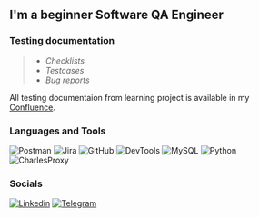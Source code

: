 ## I'm a beginner Software QA Engineer

### Testing documentation

>* *Checklists*
>* *Testcases*
>* *Bug reports*

All testing documentaion from learning project is available in my [Confluence](https://iplakhin.atlassian.net/wiki/spaces/Baltmed/overview).



### Languages and Tools

![Postman](https://img.shields.io/badge/postman-090909?style=for-the-badge&logo=postman)
![Jira](https://img.shields.io/badge/jira-090909?style=for-the-badge&logo=jira)
![GitHub](https://img.shields.io/badge/github-090909?style=for-the-badge&logo=github)
![DevTools](https://img.shields.io/badge/Devtools-090909?style=for-the-badge&logo=googlechrome)
![MySQL](https://img.shields.io/badge/mysql-090909?style=for-the-badge&logo=mysql)
![Python](https://img.shields.io/badge/python-090909?style=for-the-badge&logo=python)
![CharlesProxy](https://img.shields.io/badge/charlesproxy-090909?style=for-the-badge)


### Socials

[![Linkedin](https://img.shields.io/badge/LinkedIn-090909?style=for-the-badge&logo=linkedin)](https://www.linkedin.com/in/ivan-plakhin-0785aa9b/) [![Telegram](https://img.shields.io/badge/Telegram-090909?style=for-the-badge&logo=telegram)](https://t.me/iplakhin)